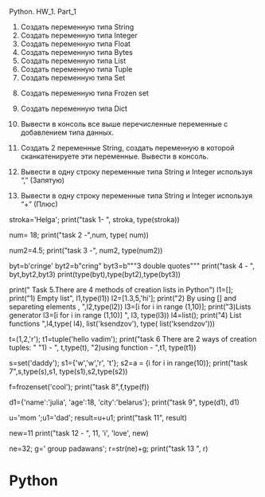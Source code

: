 Python. HW_1. 
Part_1
1) Создать переменную типа String
2) Создать переменную типа Integer
3) Создать переменную типа Float
4) Создать переменную типа Bytes
5) Создать переменную типа List
6) Создать переменную типа Tuple
7) Создать переменную типа Set
8. Создать переменную типа Frozen set
9) Создать переменную типа Dict

10) Вывести в консоль все выше перечисленные переменные с добавлением типа данных.

11) Создать 2 переменные String, создать переменную в которой сканкатенируете эти переменные. Вывести в консоль.
12) Вывести в одну строку переменные типа String и Integer используя “,” (Запятую)
13) Вывести в одну строку переменные типа String и Integer используя “+” (Плюс)


























stroka='Helga';
print("task 1- ", stroka, type(stroka))

num= 18;
print("task 2 -",num, type( num))

num2=4.5;
print("task 3 -", num2, type(num2))

byt=b'cringe'
byt2=b"cring"
byt3=b"""3 double quotes"""
print("task 4 - ", byt,byt2,byt3)
print(type(byt),type(byt2),type(byt3))

print(" Task 5.There are 4 methods of creation lists in Python")
l1=[];
print("1) Empty list", l1,type(l1))
l2=[1.3,5,'hi'];
print("2) By using [] and separeting elements , ",l2,type(l2))
l3=[i for i in range (1,10)];
print("3)Lists generator l3=[i for i in range (1,10)] ", l3, type(l3))
l4=list();
print("4) List functions ",l4,type( l4), list('ksendzov'), type( list('ksendzov')))

t=(1,2,'r');
t1=tuple('hello vadim');
print("task 6 There are 2 ways of creation tuples: "
      "1) - ", t,type(t),
      "2)using function - ",t1, type(t1))

s=set('daddy');
s1={'w','w','r', 't'};
s2=a = {i for i in range(10)};
print("task 7",s,type(s),s1, type(s1),s2,type(s2))

f=frozenset('cool');
print("task 8",f,type(f))

d1={'name':'julia', 'age':18, 'city':'belarus'};
print("task 9", type(d1), d1)

u='mom ';u1='dad';
result=u+u1;
print("task 11", result)

new=11
print("task 12 - ", 11, 'i', 'love', new)

ne=32; g=' group padawans';
r=str(ne)+g;
print("task 13 ", r)

# Python

